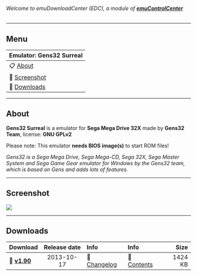 ###### Welcome to emuDownloadCenter (EDC), a module of [**emuControlCenter**](https://github.com/PhoenixInteractiveNL/emuControlCenter/wiki/)
***
## Menu
| **Emulator: Gens32 Surreal** |
|:---------|
| :clipboard: [About](#about) |
| :sunrise: [Screenshot](#screenshot) |
| :floppy_disk: [Downloads](#downloads) |
***
## About
**Gens32 Surreal** is a emulator for **Sega Mega Drive 32X** made by **Gens32 Team**, license: **GNU GPLv2**

Please note: This emulator **needs BIOS image(s)** to start ROM files!

_Gens32 is a Sega Mega Drive, Sega Mega-CD, Sega 32X, Sega Master System and Sega Game Gear emulator for Windows by the Gens32 team, which is based on Gens and adds lots of features._
***
## Screenshot
![](https://raw.githubusercontent.com/PhoenixInteractiveNL/emuDownloadCenter/master/hooks/gens32/screen.jpg)
***
## Downloads
| Download | Release date  | Info       | Info       | Size       |
|:---------|:-------------:|:-----------|:-----------|-----------:|
| :floppy_disk: [**v1.90**](https://github.com/PhoenixInteractiveNL/edc-repo0001/raw/master/gens32/1.90.7z) | 2013-10-17 | :page_facing_up: [Changelog](https://github.com/PhoenixInteractiveNL/edc-repo0001/blob/master/gens32/1.90_changelog.txt) | :mag_right: [Contents](https://github.com/PhoenixInteractiveNL/edc-repo0001/blob/master/gens32/1.90_contents.txt) | 1424 KB |
